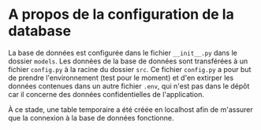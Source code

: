 # A propos de la configuration de la database

La base de données est configurée dans le fichier `__init__.py` dans le dossier `models`. Les données de la base de données sont transférées à un fichier `config.py` à la racine du dossier `src`. Ce fichier `config.py` a pour but de prendre l'environnement (test pour le moment) et d'en extirper les données contenues dans un autre fichier `.env`, qui n'est pas dans le dépôt car il concerne des données confidentielles de l'application.

À ce stade, une table temporaire a été créée en localhost afin de m'assurer que la connexion à la base de données fonctionne.
